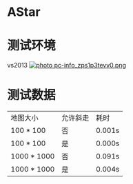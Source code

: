 # AStar

# 测试环境
vs2013
<a href="http://s796.photobucket.com/user/zhangpanyi/media/Link/pc-info_zps1p3tevv0.png.html" target="_blank"><img src="http://i796.photobucket.com/albums/yy247/zhangpanyi/Link/pc-info_zps1p3tevv0.png" border="0" alt=" photo pc-info_zps1p3tevv0.png"/></a>

测试数据
===================================
<table>

<tr>
<td>地图大小</td>
<td>允许斜走</td>
<td>耗时</td>
</tr>

<tr>
<td>100 * 100</td>
<td>否</td>
<td>0.001s</td>
</tr>

<tr>
<td>100 * 100</td>
<td>是</td>
<td>0.000s</td>
</tr>

<tr>
<td>1000 * 1000</td>
<td>否</td>
<td>0.091s</td>
</tr>

<tr>
<td>1000 * 1000</td>
<td>是</td>
<td>0.004s</td>
</tr>

</table>
